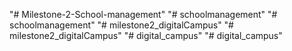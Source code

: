 "# Milestone-2-School-management" 
"# schoolmanagement" 
"# schoolmanagement" 
"# milestone2_digitalCampus" 
"# milestone2_digitalCampus" 
"# digital_campus" 
"# digital_campus" 

